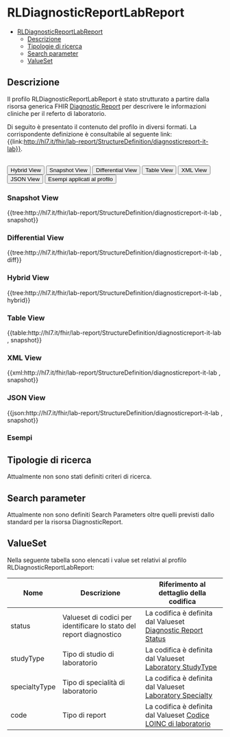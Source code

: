 # RLDiagnosticReportLabReport

- [RLDiagnosticReportLabReport](#RLDiagnosticReportLabReport)
  - [Descrizione](#descrizione)
  - [Tipologie di ricerca](#tipologie-di-ricerca)
  - [Search parameter](#search-parameter)
  - [ValueSet](#valueset)

## Descrizione

Il profilo RLDiagnosticReportLabReport è stato strutturato a partire dalla risorsa generica FHIR  [Diagnostic Report](https://hl7.org/fhir/R4/diagnosticreport.html) per descrivere le informazioni cliniche per il referto di laboratorio.

Di seguito è presentato il contenuto del profilo in diversi formati. La corrispondente definizione è consultabile al seguente link: {{link:http://hl7.it/fhir/lab-report/StructureDefinition/diagnosticreport-it-lab}}.

<br>
<div class="tab">
  <button class="tablinks active" onclick="openTab(event, 'Hybrid View')">Hybrid View</button>
  <button class="tablinks" onclick="openTab(event, 'Snapshot View')">Snapshot View</button>
  <button class="tablinks" onclick="openTab(event, 'Differential View')">Differential View</button>
  <button class="tablinks" onclick="openTab(event, 'Table View')">Table View</button>
  <button class="tablinks" onclick="openTab(event, 'XML View')">XML View</button>
  <button class="tablinks" onclick="openTab(event, 'JSON View')">JSON View</button>
  <button class="tablinks" onclick="openTab(event, 'Esempi')">Esempi applicati al profilo</button>
</div>

<div id="Snapshot View" class="tabcontent">
  <h3>Snapshot View</h3>
{{tree:http://hl7.it/fhir/lab-report/StructureDefinition/diagnosticreport-it-lab , snapshot}}
</div>

<div id="Differential View" class="tabcontent">
  <h3>Differential View</h3>
{{tree:http://hl7.it/fhir/lab-report/StructureDefinition/diagnosticreport-it-lab , diff}}
</div>

<div id="Hybrid View" class="tabcontent"  style="display:block">
  <h3>Hybrid View</h3>
{{tree:http://hl7.it/fhir/lab-report/StructureDefinition/diagnosticreport-it-lab , hybrid}}
</div>

<div id="Table View" class="tabcontent">
  <h3>Table View</h3>
{{table:http://hl7.it/fhir/lab-report/StructureDefinition/diagnosticreport-it-lab , snapshot}}
</div>

<div id="XML View" class="tabcontent">
  <h3>XML View</h3>
{{xml:http://hl7.it/fhir/lab-report/StructureDefinition/diagnosticreport-it-lab , snapshot}}
</div>

<div id="JSON View" class="tabcontent">
  <h3>JSON View</h3>
{{json:http://hl7.it/fhir/lab-report/StructureDefinition/diagnosticreport-it-lab , snapshot}}
</div>

<div id="Esempi" class="tabcontent">
  <h3>Esempi</h3>

</div>

<!-- ===================================================FINE SEZIONE=================================================== -->

## Tipologie di ricerca

Attualmente non sono stati definiti criteri di ricerca.

<!-- ===================================================FINE SEZIONE=================================================== -->

## Search parameter

Attualmente non sono definiti Search Parameters oltre quelli previsti dallo standard per la risorsa DiagnosticReport.

<!-- ===================================================FINE SEZIONE=================================================== -->

## ValueSet
Nella seguente tabella sono elencati i value set relativi al profilo RLDiagnosticReportLabReport:

| Nome    | Descrizione    | Riferimento   al dettaglio della codifica    |
|---|---|---|
| status | Valueset di codici per identificare lo stato del report diagnostico | La codifica è definita dal Valueset [Diagnostic Report Status](http://hl7.org/fhir/ValueSet/diagnostic-report-status)  |
| studyType | Tipo di studio di laboratorio| La codifica è definita dal Valueset [Laboratory StudyType](http://hl7.eu/fhir/laboratory/ValueSet/lab-studyType-eu-lab)  |
| specialtyType | Tipo di specialità di laboratorio| La codifica è definita dal Valueset [Laboratory Specialty](http://hl7.eu/fhir/laboratory/ValueSet/lab-specialty-eu-lab)  |
| code | Tipo di report | La codifica è definita dal Valueset [Codice LOINC di laboratorio](http://hl7.eu/fhir/laboratory/ValueSet/lab-reportType-eu-lab)  |



